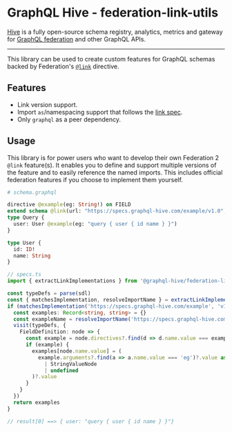 # GraphQL Hive - federation-link-utils

[Hive](https://the-guild.dev/graphql/hive) is a fully open-source schema registry, analytics,
metrics and gateway for [GraphQL federation](https://the-guild.dev/graphql/hive/federation) and
other GraphQL APIs.

---

This library can be used to create custom features for GraphQL schemas backed by Federation's
[`@link`](https://www.apollographql.com/docs/graphos/reference/federation/directives#the-link-directive)
directive.

## Features

- Link version support.
- Import `as`/namespacing support that follows the [link spec](https://specs.apollo.dev/link/v1.0/).
- Only `graphql` as a peer dependency.

## Usage

This library is for power users who want to develop their own Federation 2 `@link` feature(s). It
enables you to define and support multiple versions of the feature and to easily reference the named
imports. This includes official federation features if you choose to implement them yourself.

```graphql
# schema.graphql

directive @example(eg: String!) on FIELD
extend schema @link(url: "https://specs.graphql-hive.com/example/v1.0", import: ["@example"])
type Query {
  user: User @example(eg: "query { user { id name } }")
}

type User {
  id: ID!
  name: String
}
```

```typescript
// specs.ts
import { extractLinkImplementations } from '@graphql-hive/federation-link-utils'

const typeDefs = parse(sdl)
const { matchesImplementation, resolveImportName } = extractLinkImplementations(typeDefs);
if (matchesImplementation('https://specs.graphql-hive.com/example', 'v1.0')) {
  const examples: Record<string, string> = {}
  const exampleName = resolveImportName('https://specs.graphql-hive.com/example', '@example')
  visit(typeDefs, {
    FieldDefinition: node => {
      const example = node.directives?.find(d => d.name.value === exampleName)
      if (example) {
        examples[node.name.value] = (
          example.arguments?.find(a => a.name.value === 'eg')?.value as
            | StringValueNode
            | undefined
        )?.value
      }
    }
  })
  return examples
}

// result[0] ==> { user: "query { user { id name } }"}
```
